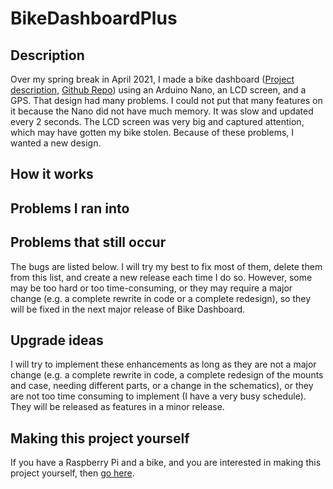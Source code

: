 # BikeDashboardPlus

## Description

Over my spring break in April 2021, I made a bike dashboard ([Project description](https://create.arduino.cc/projecthub/jonathanhliu21/a-dashboard-for-a-bike-unfinished-6dc0cb), [Github Repo](https://github.com/jonyboi396825/BikeDashboard)) using an Arduino Nano, an LCD screen, and a GPS. That design had many problems. I could not put that many features on it because the Nano did not have much memory. It was slow and updated every 2 seconds. The LCD screen was very big and captured attention, which may have gotten my bike stolen. Because of these problems, I wanted a new design.



## How it works

## Problems I ran into 

## Problems that still occur

The bugs are listed below. I will try my best to fix most of them, delete them from this list, and create a new release each time I do so. However, some may be too hard or too time-consuming, or they may require a major change (e.g. a complete rewrite in code or a complete redesign), so they will be fixed in the next major release of Bike Dashboard.

## Upgrade ideas

I will try to implement these enhancements as long as they are not a major change (e.g. a complete rewrite in code, a complete redesign of the mounts and case, needing different parts, or a change in the schematics), or they are not too time consuming to implement (I have a very busy schedule). They will be released as features in a minor release.

## Making this project yourself

If you have a Raspberry Pi and a bike, and you are interested in making this project yourself, then [go here](docs/pages/make_yourself.md).
